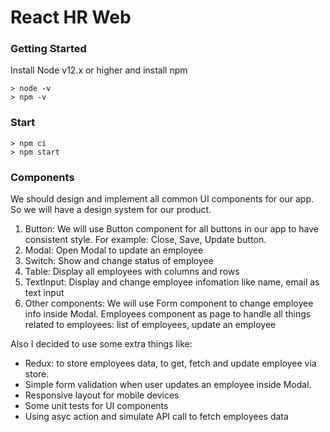 # React HR Web

### Getting Started

Install Node v12.x or higher and install npm

```
> node -v
> npm -v
```

### Start

```
> npm ci
> npm start
```

### Components

We should design and implement all common UI components for our app. So we will have a design system for our product.

<ol>
  <li>Button: We will use Button component for all buttons in our app to have consistent style. For example: Close, Save, Update button.
</li>
  <li>Modal: Open Modal to update an employee</li>
  <li>Switch: Show and change status of employee</li>
  <li>Table: Display all employees with columns and rows</li>
  <li>TextInput: Display and change employee infomation like name, email as text input </li>
  <li>Other components: We will use Form component to change employee info inside Modal. Employees component as page to handle all things related to employees: list of employees, update an employee </li>
</ol>

Also I decided to use some extra things like:

- Redux: to store employees data, to get, fetch and update employee via store.
- Simple form validation when user updates an employee inside Modal.
- Responsive layout for mobile devices
- Some unit tests for UI components
- Using asyc action and simulate API call to fetch employees data
